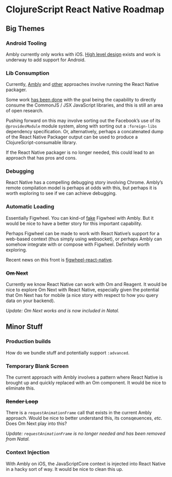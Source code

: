 # ClojureScript React Native Roadmap

## Big Themes

### Android Tooling
Ambly currently only works with iOS. [High level design](https://github.com/omcljs/ambly/wiki/Design%3A-Android) exists and work is underway to add support for Android.

### Lib Consumption
Currently, [Ambly](http://cljsrn.org/ambly.html) and [other](https://github.com/nicholaskariniemi/ReactNativeCljs) approaches involve running the React Native packager. 

Some work [has been done](http://blog.fikesfarm.com/posts/2015-07-06-clojurescript-with-react-native.html) with the goal being the capability to directly consume the CommonJS / JSX JavaScript libraries, and this is still an area of open research.

Pushing forward on this may involve sorting out the Facebook’s use of its `@providesModule` module system, along with sorting out a `:foreign-libs` dependency specification. Or, alternatively, perhaps a concatenated dump of the React Native Packager output can be used to produce a ClojureScript-consumable library.

If the React Native packager is no longer needed, this could lead to an approach that has pros and cons.

### Debugging
React Native has a compelling debugging story involving Chrome. Ambly’s remote compilation model is perhaps at odds with this, but perhaps it is worth exploring to see if we can achieve debugging.

### Automatic Loading
Essentially Figwheel. You can kind-of [fake](http://blog.fikesfarm.com/posts/2015-05-30-poor-mans-figwheel-for-ambly.html) Figwheel with Ambly. But it would be nice to have a better story for this important capability.

Perhaps Figwheel can be made to work with React Native’s support for a web-based context (thus simply using websocket), or perhaps Ambly can somehow integrate with or compose with Figwheel. Definitely worth exploring.

Recent news on this front is [figwheel-react-native](https://github.com/decker405/figwheel-react-native).

### ~~Om Next~~
Currently we know React Native can work with Om and Reagent. It would be nice to explore Om Next with React Native, especially given the potential that Om Next has for mobile (a nice story with respect to how you query data on your backend).

_Update: Om Next works and is now included in Natal._

## Minor Stuff

### Production builds
How do we bundle stuff and potentially support `:advanced`.

### Temporary Blank Screen
The current approach with Ambly involves a pattern where React Native is brought up and quickly replaced with an Om component. It would be nice to eliminate this.

### ~~Render Loop~~
There is a `requestAnimationFrame` call that exists in the current Ambly approach. Would be nice to better understand this, its consqeuences, _etc._ Does Om Next play into this?

_Update:  `requestAnimationFrame` is no longer needed and has been removed from Natal._

### Context Injection
With Ambly on iOS, the JavaScriptCore context is injected into React Native in a hacky sort of way. It would be nice to clean this up.
